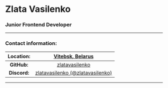 # Zlata Vasilenko

### Junior Frontend Developer

---

### Contact information:


| **Location:**  |                [Vitebsk, Belarus](https://goo.gl/maps/3vQwfKdwCu5SrXA48)                |
|:--------------:|:---------------------------------------------------------------------------------------:|
|  **GitHub:**   |             [zlatavasilenko](https://github.com/zlatavasilenko)                         |
|  **Discord:**  |      [zlatavasilenko (@zlatavasilenko)](https://discord.com/users/zlatavasilenko/)      |


---

